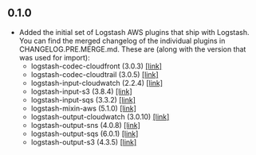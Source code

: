## 0.1.0

* Added the initial set of Logstash AWS plugins that ship with Logstash.
  You can find the merged changelog of the individual plugins in CHANGELOG.PRE.MERGE.md.
  These are (along with the version that was used for import):
  - logstash-codec-cloudfront (3.0.3) [[link]](CHANGELOG.PRE.MERGE.md#changelog---logstash-input-cloudwatch)
  - logstash-codec-cloudtrail (3.0.5) [[link]](CHANGELOG.PRE.MERGE.md#changelog---logstash-codec-cloudtrail)
  - logstash-input-cloudwatch (2.2.4) [[link]](CHANGELOG.PRE.MERGE.md#changelog---logstash-input-cloudwatch)
  - logstash-input-s3 (3.8.4) [[link]](CHANGELOG.PRE.MERGE.md#changelog---logstash-input-s3)
  - logstash-input-sqs (3.3.2) [[link]](CHANGELOG.PRE.MERGE.md#changelog---logstash-input-sqs)
  - logstash-mixin-aws (5.1.0) [[link]](CHANGELOG.PRE.MERGE.md#changelog---logstash-mixin-aws)
  - logstash-output-cloudwatch (3.0.10) [[link]](CHANGELOG.PRE.MERGE.md#changelog---logstash-output-cloudwatch)
  - logstash-output-sns (4.0.8) [[link]](CHANGELOG.PRE.MERGE.md#changelog---logstash-output-sns)
  - logstash-output-sqs (6.0.1) [[link]](CHANGELOG.PRE.MERGE.md#changelog---logstash-output-sqs)
  - logstash-output-s3 (4.3.5) [[link]](CHANGELOG.PRE.MERGE.md#changelog---logstash-output-s3)
